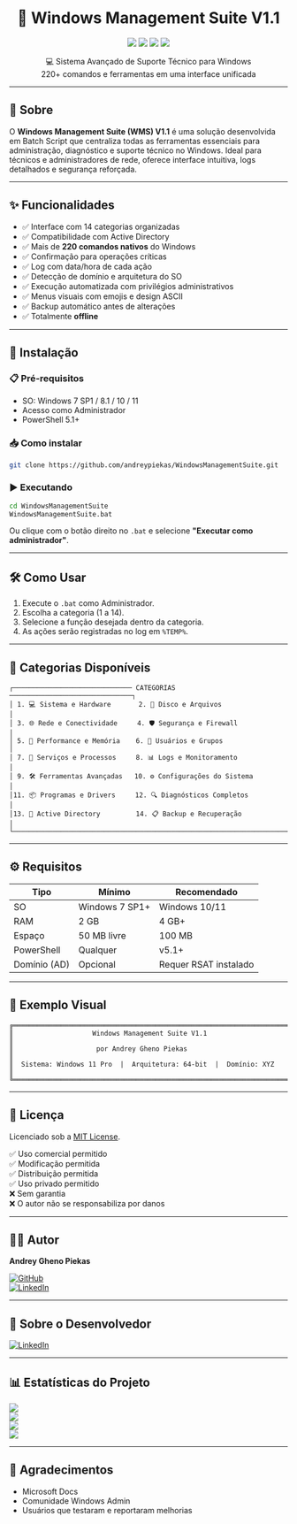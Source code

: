 

<h1 align="center">🚀 Windows Management Suite V1.1</h1>

<p align="center">
  <img src="https://img.shields.io/badge/Platform-Windows-blue.svg">
  <img src="https://img.shields.io/badge/Script-Batch-555555.svg">
  <img src="https://img.shields.io/badge/Active%20Directory-Supported-blue.svg">
  <img src="https://img.shields.io/badge/License-MIT-green.svg">
</p>

<p align="center">
  💻 Sistema Avançado de Suporte Técnico para Windows<br>
  220+ comandos e ferramentas em uma interface unificada
</p>

---

## 📖 Sobre

O **Windows Management Suite (WMS) V1.1** é uma solução desenvolvida em Batch Script que centraliza todas as ferramentas essenciais para administração, diagnóstico e suporte técnico no Windows. Ideal para técnicos e administradores de rede, oferece interface intuitiva, logs detalhados e segurança reforçada.

---

## ✨ Funcionalidades

- ✅ Interface com 14 categorias organizadas
- ✅ Compatibilidade com Active Directory
- ✅ Mais de **220 comandos nativos** do Windows
- ✅ Confirmação para operações críticas
- ✅ Log com data/hora de cada ação
- ✅ Detecção de domínio e arquitetura do SO
- ✅ Execução automatizada com privilégios administrativos
- ✅ Menus visuais com emojis e design ASCII
- ✅ Backup automático antes de alterações
- ✅ Totalmente **offline**

---

## 🔧 Instalação

### 📋 Pré-requisitos

- SO: Windows 7 SP1 / 8.1 / 10 / 11
- Acesso como Administrador
- PowerShell 5.1+

### 📥 Como instalar

```bash
git clone https://github.com/andreypiekas/WindowsManagementSuite.git
```

### ▶️ Executando

```cmd
cd WindowsManagementSuite
WindowsManagementSuite.bat
```

Ou clique com o botão direito no `.bat` e selecione **"Executar como administrador"**.

---

## 🛠️ Como Usar

1. Execute o `.bat` como Administrador.
2. Escolha a categoria (1 a 14).
3. Selecione a função desejada dentro da categoria.
4. As ações serão registradas no log em `%TEMP%`.

---

## 📂 Categorias Disponíveis

```
┌────────────────────────────── CATEGORIAS ───────────────────────────────┐
│ 1. 💻 Sistema e Hardware       2. 🔧 Disco e Arquivos                    │
│ 3. 🌐 Rede e Conectividade     4. 🛡️ Segurança e Firewall                │
│ 5. 🚀 Performance e Memória    6. 👤 Usuários e Grupos                   │
│ 7. 🔄 Serviços e Processos     8. 📊 Logs e Monitoramento               │
│ 9. 🛠️ Ferramentas Avançadas   10. ⚙️ Configurações do Sistema          │
│11. 📦 Programas e Drivers     12. 🔍 Diagnósticos Completos             │
│13. 🏢 Active Directory         14. 📋 Backup e Recuperação              │
└─────────────────────────────────────────────────────────────────────────┘
```

---

## ⚙️ Requisitos

| Tipo              | Mínimo                     | Recomendado           |
|-------------------|-----------------------------|------------------------|
| SO                | Windows 7 SP1+              | Windows 10/11          |
| RAM               | 2 GB                        | 4 GB+                  |
| Espaço            | 50 MB livre                 | 100 MB                 |
| PowerShell        | Qualquer                    | v5.1+                  |
| Domínio (AD)      | Opcional                    | Requer RSAT instalado  |

---

## 📸 Exemplo Visual

```
╔════════════════════════════════════════════════════════════════════════╗
║                    Windows Management Suite V1.1                      ║
║                     por Andrey Gheno Piekas                          ║
║  Sistema: Windows 11 Pro  |  Arquitetura: 64-bit  |  Domínio: XYZ     ║
╚════════════════════════════════════════════════════════════════════════╝
```

---

## 📄 Licença

Licenciado sob a [MIT License](LICENSE).

✅ Uso comercial permitido  
✅ Modificação permitida  
✅ Distribuição permitida  
✅ Uso privado permitido  
❌ Sem garantia  
❌ O autor não se responsabiliza por danos

---

## 👨‍💻 Autor

**Andrey Gheno Piekas**

[![GitHub](https://img.shields.io/badge/GitHub-andreypiekas-black?logo=github)](https://github.com/andreypiekas)  
[![LinkedIn](https://img.shields.io/badge/LinkedIn-Conectar-blue?logo=linkedin)](https://www.linkedin.com/in/andreypiekas)

---

## 🧠 Sobre o Desenvolvedor

[![LinkedIn](https://img.shields.io/badge/LinkedIn-Conectar-blue?logo=linkedin)](https://www.linkedin.com/in/andreypiekas)

---

## 📊 Estatísticas do Projeto

[![](https://img.shields.io/github/repo-size/andreypiekas/WindowsManagementSuite)](https://github.com/andreypiekas/WindowsManagementSuite)  
[![](https://img.shields.io/github/last-commit/andreypiekas/WindowsManagementSuite)](https://github.com/andreypiekas/WindowsManagementSuite/commits/main)  
[![](https://img.shields.io/github/issues/andreypiekas/WindowsManagementSuite)](https://github.com/andreypiekas/WindowsManagementSuite/issues)  
[![](https://img.shields.io/github/stars/andreypiekas/WindowsManagementSuite)](https://github.com/andreypiekas/WindowsManagementSuite/stargazers)

---

## 🙏 Agradecimentos

- Microsoft Docs  
- Comunidade Windows Admin  
- Usuários que testaram e reportaram melhorias
